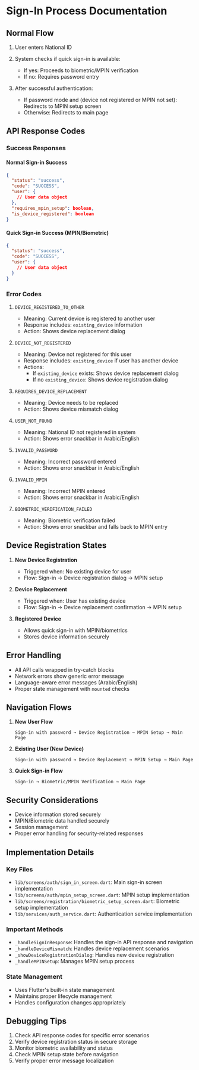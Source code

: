 # Sign-In Process Documentation

## Normal Flow
1. User enters National ID
2. System checks if quick sign-in is available:
   - If yes: Proceeds to biometric/MPIN verification
   - If no: Requires password entry

3. After successful authentication:
   - If password mode and (device not registered or MPIN not set): Redirects to MPIN setup screen
   - Otherwise: Redirects to main page

## API Response Codes

### Success Responses

#### Normal Sign-in Success
```json
{
  "status": "success",
  "code": "SUCCESS",
  "user": {
    // User data object
  },
  "requires_mpin_setup": boolean,
  "is_device_registered": boolean
}
```

#### Quick Sign-in Success (MPIN/Biometric)
```json
{
  "status": "success",
  "code": "SUCCESS",
  "user": {
    // User data object
  }
}
```

### Error Codes
1. `DEVICE_REGISTERED_TO_OTHER`
   - Meaning: Current device is registered to another user
   - Response includes: `existing_device` information
   - Action: Shows device replacement dialog

2. `DEVICE_NOT_REGISTERED`
   - Meaning: Device not registered for this user
   - Response includes: `existing_device` if user has another device
   - Actions:
     - If `existing_device` exists: Shows device replacement dialog
     - If no `existing_device`: Shows device registration dialog

3. `REQUIRES_DEVICE_REPLACEMENT`
   - Meaning: Device needs to be replaced
   - Action: Shows device mismatch dialog

4. `USER_NOT_FOUND`
   - Meaning: National ID not registered in system
   - Action: Shows error snackbar in Arabic/English

5. `INVALID_PASSWORD`
   - Meaning: Incorrect password entered
   - Action: Shows error snackbar in Arabic/English

6. `INVALID_MPIN`
   - Meaning: Incorrect MPIN entered
   - Action: Shows error snackbar in Arabic/English

7. `BIOMETRIC_VERIFICATION_FAILED`
   - Meaning: Biometric verification failed
   - Action: Shows error snackbar and falls back to MPIN entry

## Device Registration States

1. **New Device Registration**
   - Triggered when: No existing device for user
   - Flow: Sign-in → Device registration dialog → MPIN setup

2. **Device Replacement**
   - Triggered when: User has existing device
   - Flow: Sign-in → Device replacement confirmation → MPIN setup

3. **Registered Device**
   - Allows quick sign-in with MPIN/biometrics
   - Stores device information securely

## Error Handling
- All API calls wrapped in try-catch blocks
- Network errors show generic error message
- Language-aware error messages (Arabic/English)
- Proper state management with `mounted` checks

## Navigation Flows

1. **New User Flow**
   ```
   Sign-in with password → Device Registration → MPIN Setup → Main Page
   ```

2. **Existing User (New Device)**
   ```
   Sign-in with password → Device Replacement → MPIN Setup → Main Page
   ```

3. **Quick Sign-in Flow**
   ```
   Sign-in → Biometric/MPIN Verification → Main Page
   ```

## Security Considerations
- Device information stored securely
- MPIN/Biometric data handled securely
- Session management
- Proper error handling for security-related responses

## Implementation Details

### Key Files
- `lib/screens/auth/sign_in_screen.dart`: Main sign-in screen implementation
- `lib/screens/auth/mpin_setup_screen.dart`: MPIN setup implementation
- `lib/screens/registration/biometric_setup_screen.dart`: Biometric setup implementation
- `lib/services/auth_service.dart`: Authentication service implementation

### Important Methods
- `_handleSignInResponse`: Handles the sign-in API response and navigation
- `_handleDeviceMismatch`: Handles device replacement scenarios
- `_showDeviceRegistrationDialog`: Handles new device registration
- `_handleMPINSetup`: Manages MPIN setup process

### State Management
- Uses Flutter's built-in state management
- Maintains proper lifecycle management
- Handles configuration changes appropriately

## Debugging Tips
1. Check API response codes for specific error scenarios
2. Verify device registration status in secure storage
3. Monitor biometric availability and status
4. Check MPIN setup state before navigation
5. Verify proper error message localization 